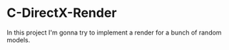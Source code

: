# C-DirectX-Render
In this project I'm gonna try to implement a render for a bunch of random models.
